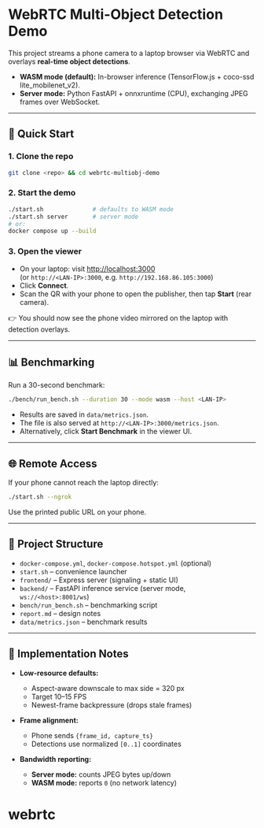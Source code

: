 # WebRTC Multi-Object Detection Demo

This project streams a phone camera to a laptop browser via WebRTC and overlays **real-time object detections**.

- **WASM mode (default):** In-browser inference (TensorFlow.js + coco-ssd lite_mobilenet_v2).  
- **Server mode:** Python FastAPI + onnxruntime (CPU), exchanging JPEG frames over WebSocket.  

---

## 🚀 Quick Start

### 1. Clone the repo
```bash
git clone <repo> && cd webrtc-multiobj-demo
```

### 2. Start the demo
```bash
./start.sh              # defaults to WASM mode
./start.sh server       # server mode
# or:
docker compose up --build
```

### 3. Open the viewer
- On your laptop: visit [http://localhost:3000](http://localhost:3000)  
  (or `http://<LAN-IP>:3000`, e.g. `http://192.168.86.105:3000`)  
- Click **Connect**.  
- Scan the QR with your phone to open the publisher, then tap **Start** (rear camera).  

👉 You should now see the phone video mirrored on the laptop with detection overlays.

---

## 📊 Benchmarking

Run a 30-second benchmark:
```bash
./bench/run_bench.sh --duration 30 --mode wasm --host <LAN-IP>
```

- Results are saved in `data/metrics.json`.  
- The file is also served at `http://<LAN-IP>:3000/metrics.json`.  
- Alternatively, click **Start Benchmark** in the viewer UI.  

---

## 🌐 Remote Access

If your phone cannot reach the laptop directly:
```bash
./start.sh --ngrok
```
Use the printed public URL on your phone.

---

## 📂 Project Structure

- `docker-compose.yml`, `docker-compose.hotspot.yml` (optional)  
- `start.sh` – convenience launcher  
- `frontend/` – Express server (signaling + static UI)  
- `backend/` – FastAPI inference service (server mode, `ws://<host>:8001/ws`)  
- `bench/run_bench.sh` – benchmarking script  
- `report.md` – design notes  
- `data/metrics.json` – benchmark results  

---

## 📝 Implementation Notes

- **Low-resource defaults:**  
  - Aspect-aware downscale to max side = 320 px  
  - Target 10–15 FPS  
  - Newest-frame backpressure (drops stale frames)  

- **Frame alignment:**  
  - Phone sends `{frame_id, capture_ts}`  
  - Detections use normalized `[0..1]` coordinates  

- **Bandwidth reporting:**  
  - **Server mode:** counts JPEG bytes up/down  
  - **WASM mode:** reports `0` (no network latency)  
# webrtc
